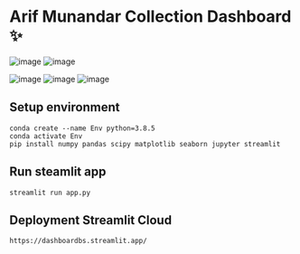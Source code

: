 # Arif Munandar Collection Dashboard ✨

![image](https://github.com/arif1403/dashboard-bike-share/assets/58334129/675be830-449a-4a92-9341-df4936ce3bea) ![image](https://github.com/arif1403/dashboard-bike-share/assets/58334129/76f58af3-26eb-4d61-898d-1d9821b45407)

![image](https://github.com/arif1403/dashboard-bike-share/assets/58334129/c12fb6c3-7ee3-4ccf-8125-665014261db7)
![image](https://github.com/arif1403/dashboard-bike-share/assets/58334129/0e702ffb-46f5-4753-9961-24738c58d713)
![image](https://github.com/arif1403/dashboard-bike-share/assets/58334129/90785170-4d8e-40ff-b128-ba083a459d18)


## Setup environment
```
conda create --name Env python=3.8.5
conda activate Env
pip install numpy pandas scipy matplotlib seaborn jupyter streamlit
```

## Run steamlit app
```
streamlit run app.py
```

## Deployment Streamlit Cloud
```
https://dashboardbs.streamlit.app/
```

